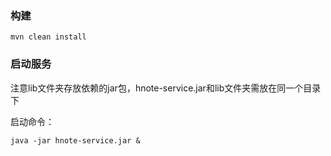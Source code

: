 ### 构建

```
mvn clean install
```

### 启动服务

注意lib文件夹存放依赖的jar包，hnote-service.jar和lib文件夹需放在同一个目录下

启动命令：
```
java -jar hnote-service.jar &
```
